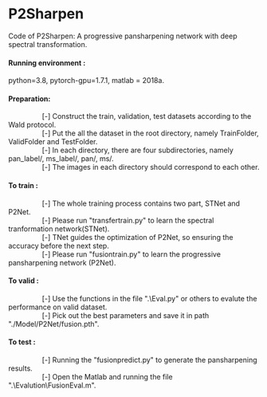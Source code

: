 # P2Sharpen  
Code of P2Sharpen: A progressive pansharpening network with deep spectral transformation.  
  
#### Running environment :<br>  
python=3.8, pytorch-gpu=1.7.1, matlab = 2018a.  
  
#### Preparation: <br>  
$\qquad$$\qquad$    [-] Construct the train, validation, test datasets according to the Wald protocol.  
$\qquad$$\qquad$    [-] Put the all the dataset in the root directory, namely TrainFolder, ValidFolder and TestFolder.  
$\qquad$$\qquad$    [-] In each directory, there are four subdirectories, namely pan_label/, ms_label/, pan/, ms/.  
$\qquad$$\qquad$    [-] The images in each directory should correspond to each other.  

#### To train :<br>    
$\qquad$$\qquad$    [-] The whole training process contains two part, STNet and P2Net.  
$\qquad$$\qquad$    [-] Please run "transfertrain.py" to learn the spectral tranformation network(STNet).  
$\qquad$$\qquad$    [-] TNet guides the optimization of P2Net, so ensuring the accuracy before the next step.  
$\qquad$$\qquad$    [-] Please run "fusiontrain.py" to learn the progressive pansharpening network (P2Net).  

#### To valid :<br>    
$\qquad$$\qquad$    [-] Use the functions in the file ".\Eval.py" or others to evalute the performance on valid dataset.  
$\qquad$$\qquad$    [-] Pick out the best parameters and save it in path "./Model/P2Net/fusion.pth".  
  
#### To test :<br>  
$\qquad$$\qquad$    [-] Running the "fusionpredict.py" to generate the pansharpening results.  
$\qquad$$\qquad$    [-] Open the Matlab and running the file ".\Evalution\FusionEval.m".  
      
